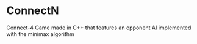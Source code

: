 # ConnectN
Connect-4 Game made in C++ that features an opponent AI implemented with the minimax algorithm
